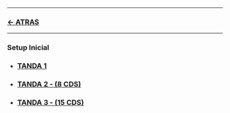 
---

### [<- ATRAS](../README.md)

---



### Setup Inicial


- ### [TANDA 1](00_tanda_1/README.md)
- ### [TANDA 2 - (8 CDS)](10_tanda_2/README.md)
- ### [TANDA 3 - (15 CDS)](20_tanda_3/README.md)


